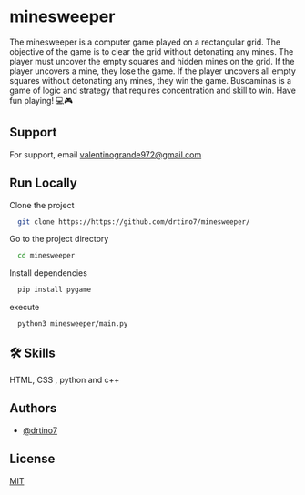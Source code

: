 
# minesweeper

The minesweeper is a computer game played on a rectangular grid. The objective of the game is to clear the grid without detonating any mines. The player must uncover the empty squares and hidden mines on the grid. If the player uncovers a mine, they lose the game. If the player uncovers all empty squares without detonating any mines, they win the game. Buscaminas is a game of logic and strategy that requires concentration and skill to win. Have fun playing! 💻🎮




## Support

For support, email valentinogrande972@gmail.com


## Run Locally

Clone the project

```bash
  git clone https://https://github.com/drtino7/minesweeper/
```

Go to the project directory

```bash
  cd minesweeper
```

Install dependencies

```bash
  pip install pygame
```

execute

```bash
  python3 minesweeper/main.py
```


## 🛠 Skills
HTML, CSS , python and c++


## Authors

- [@drtino7](https://www.github.com/drtino7)


## License

[MIT](https://choosealicense.com/licenses/mit/)

